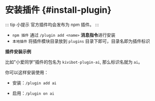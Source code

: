 # 安装插件 {#install-plugin}

::: tip 小提示
官方插件均会发布为 npm 插件。
:::

- `npm 插件` 通过 `/plugin add <name>` **消息指令**进行安装
- `本地插件` 将插件模块目录放到 `plugins` 目录下即可，目录名即为插件标识

**插件安装示例**

比如"小爱同学"插件的包名为 `kivibot-plugin-ai`, 那么标识名就为 `ai`。

你可以这样安装使用：

- 安装：`/plugin add ai`

- 启用：`/plugin on ai`
